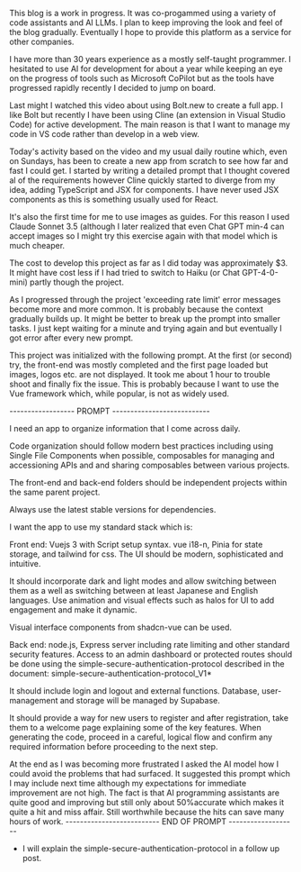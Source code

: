 This blog is a work in progress. It was co-progammed using a variety of code assistants and AI LLMs.
 I plan to keep improving the look and feel of the blog gradually.  Eventually I hope to provide this platform as a service for other companies.

I have more than 30 years experience as a mostly self-taught programmer.
I hesitated to use AI for development for about a year while keeping an eye on the progress of tools such as Microsoft CoPilot but as the tools have progressed rapidly recently I decided to jump on board.

Last might I watched this video about using Bolt.new to create a full app. I like Bolt but recently I have been using Cline (an extension in  Visual Studio Code) for active development. The main reason is that I want to manage my code in VS code rather than develop in a web view.

Today's activity based on the video and my usual daily routine which, even on Sundays, has been to create a new app from scratch to see how far and fast I could get. I started by writing a detailed prompt that I thought covered al of the requirements however Cline quickly started to diverge from my idea, adding TypeScript and JSX for components. I have never used JSX components as this is something usually used for React.

It's also the first time for me to use images as guides. For this reason I used Claude Sonnet 3.5 (although I later realized that even Chat GPT min-4 can accept images so I might try this exercise again with that model which is much cheaper.

The cost to develop this project as far as I did today was approximately $3. It might have cost less if I had tried to switch to Haiku (or Chat GPT-4-0-mini) partly though the project.

As I progressed through the project 'exceeding rate limit' error messages become more and more common. It is probably because the context gradually builds up. It might be better to break up the prompt into smaller tasks.
I just kept waiting for a minute and trying again and but eventually I got error after every new prompt.

This project was initialized with the following prompt. At the first (or second) try, the front-end was mostly completed and the first page loaded but images, logos etc. are not displayed. It took me about 1 hour to trouble shoot and finally fix the issue. This is probably because I want to use the Vue framework which, while popular, is not as widely used.

------------------ PROMPT ---------------------------

I need an app to organize information that I come across daily.

Code organization should follow modern best practices including using Single File Components when possible, composables for managing and accessioning APIs and and sharing composables between various projects. 

The front-end and back-end folders should be independent projects within the same parent project.

Always use the latest stable versions for dependencies.

I want the app to use my standard stack which is:

Front end: Vuejs 3 with Script setup syntax. vue i18-n, Pinia for state storage, and tailwind for css. 
The UI should be modern, sophisticated and intuitive. 

It should incorporate dark and light modes and allow switching between them as a well as switching between at least Japanese and English languages. Use animation and visual effects such as halos for UI to add engagement and make it dynamic.

Visual interface components from shadcn-vue can be used.

Back end: node.js, Express server including rate limiting and other standard security features.
Access to an admin dashboard or protected routes should be done using the simple-secure-authentication-protocol described in the document: simple-secure-authentication-protocol_V1*

It should include login and logout and external functions.
Database, user-management and storage will be managed by Supabase. 

It should provide a way for new users to register and after registration, take them to a welcome page explaining some of the key features.
When generating the code, proceed in a careful, logical flow and confirm any required information before proceeding to the next step.

At the end as I was becoming more frustrated I asked the AI model how I could avoid the problems that had surfaced. It suggested this prompt which I may include next time although my expectations for immediate improvement are not high. The fact is that AI programming assistants are quite good and improving but still only about 50%accurate which makes it quite a hit and miss affair. Still worthwhile because the hits can save many hours of work.
--------------------------  END OF PROMPT -------------------

* I will explain the simple-secure-authentication-protocol in a follow up post.